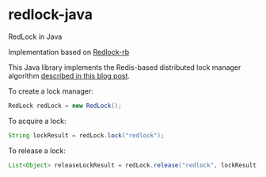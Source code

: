 # redlock-java
RedLock in Java

Implementation based on [Redlock-rb](https://github.com/antirez/redlock-rb)

This Java library implements the Redis-based distributed lock manager algorithm [described in this blog post](http://antirez.com/news/77).

To create a lock manager:

```java
RedLock redLock = new RedLock();
```

To acquire a lock:

```java
String lockResult = redLock.lock("redlock");
```

To release a lock:

```java
List<Object> releaseLockResult = redLock.release("redlock", lockResult);
```